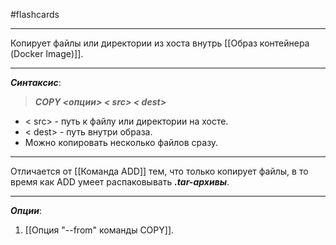 #flashcards 
***
Копирует файлы или директории из хоста внутрь [[Образ контейнера (Docker Image)]].
***
***Синтаксис***:
>***COPY <опции> < src> < dest>***
- < src> - путь к файлу или директории на хосте.
- < dest> - путь внутри образа.
- Можно копировать несколько файлов сразу.
***
Отличается от [[Команда ADD]] тем, что только копирует файлы, в то время как ADD умеет распаковывать ***.tar-архивы***.
***
***Опции***:
1. [[Опция "--from" команды COPY]].